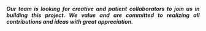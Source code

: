 <p class="p3" style="text-align: justify;"><strong><em>Our team is looking for creative and patient collaborators to join us in building this project. We value and are committed to realizing all contributions and ideas with great appreciation.</em></strong></p>
